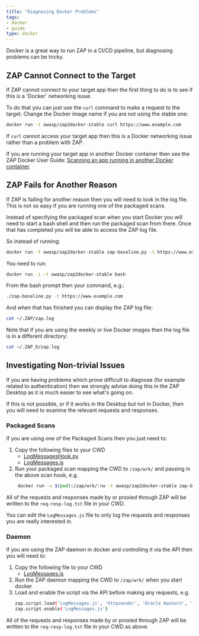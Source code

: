 ```yaml
---
title: "Diagnosing Docker Problems"
tags: 
- docker
- guide
type: docker
---
```


Docker is a great way to run ZAP in a CI/CD pipeline, but diagnosing problems can be tricky.

## ZAP Cannot Connect to the Target

If ZAP cannot connect to your target app then the first thing to do is to see if this is a 'Docker' networking issue.

To do that you can just use the `curl` command to make a request to the target. Change the Docker image name if you are not using the stable one:

```bash
docker run -t owasp/zap2docker-stable curl https://www.example.com
```

If `curl` cannot access your target app then this is a Docker networking issue rather than a problem with ZAP.

If you are running your target app in another Docker container then see the ZAP Docker User Guide: 
[Scanning an app running in another Docker container](../about/#scanning-an-app-running-in-another-docker-container). 

## ZAP Fails for Another Reason

If ZAP is failing for another reason then you will need to look in the log file.
This is not so easy if you are running one of the packaged scans.

Instead of specifying the packaged scan when you start Docker you will need to start a bash shell and then run the packaged scan from there.
Once that has completed you will be able to access the ZAP log file.

So instead of running:

```bash
docker run -t owasp/zap2docker-stable zap-baseline.py -t https://www.example.com
```

You need to run:

```bash
docker run -i -t owasp/zap2docker-stable bash 
```

From the bash prompt then your command, e.g.:

```bash
./zap-baseline.py -t https://www.example.com
```

And when that has finished you can display the ZAP log file:

```bash
cat ~/.ZAP/zap.log
```

Note that if you are using the weekly or live Docker images then the log file is in a different directory:

```bash
cat ~/.ZAP_D/zap.log
```

## Investigating Non-trivial Issues

If you are having problems which prove difficult to diagnose (for example related to authentication) then we strongly advise doing this in the ZAP Desktop as it is much easier to see what's going on.

If this is not possible, or if it works in the Desktop but not in Docker, then you will need to examine the relevant requests and responses.

### Packaged Scans

If you are using one of the Packaged Scans then you just need to:

1. Copy the following files to your CWD
    * [LogMessagesHook.py](https://github.com/zaproxy/community-scripts/blob/main/scan-hooks/LogMessagesHook.py)
    * [LogMessages.js](https://github.com/zaproxy/community-scripts/blob/main/httpsender/LogMessages.js)
2. Run your packaged scan mapping the CWD to `/zap/wrk/` and passing in the above scan hook, e.g.
   ```bash
    docker run -v $(pwd):/zap/wrk/:rw -t owasp/zap2docker-stable zap-baseline.py -t https://www.example.com --hook=LogMessagesHook.py
    ```
    
All of the requests and responses made by or proxied through ZAP will be written to the `req-resp-log.txt` file in your CWD.

You can edit the `LogMessages.js` file to only log the requests and responses you are really interested in.

### Daemon

If you are using the ZAP daemon in docker and controlling it via the API then you will need to:

1. Copy the following file to your CWD
   * [LogMessages.js](https://github.com/zaproxy/community-scripts/blob/main/httpsender/LogMessages.js)
2. Run the ZAP daemon mapping the CWD to `/zap/wrk/` when you start docker
3. Load and enable the script via the API before making any requests, e.g.
   ```bash
   zap.script.load('LogMessages.js', 'httpsender', 'Oracle Nashorn', '/zap/wrk/LogMessages.js')
   zap.script.enable('LogMessages.js')
   ```

All of the requests and responses made by or proxied through ZAP will be written to the `req-resp-log.txt` file in your CWD as above.

